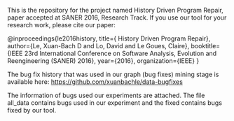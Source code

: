This is the repository for the project named History Driven Program Repair, paper accepted at SANER 2016, Research Track.
If you use our tool for your research work, please cite our paper:

@inproceedings{le2016history,
  title={ History Driven Program Repair},
  author={Le, Xuan-Bach D and Lo, David and Le Goues, Claire},
  booktitle={IEEE 23rd International Conference on Software Analysis, Evolution and Reengineering (SANER) 2016},
  year={2016},
  organization={IEEE}
}

The bug fix history that was used in our graph (bug fixes) mining stage is available here: https://github.com/xuanbachle/data-bugfixes

The information of bugs used our experiments are attached. The file all_data contains bugs used in our experiment and the fixed contains bugs fixed by our tool. 
